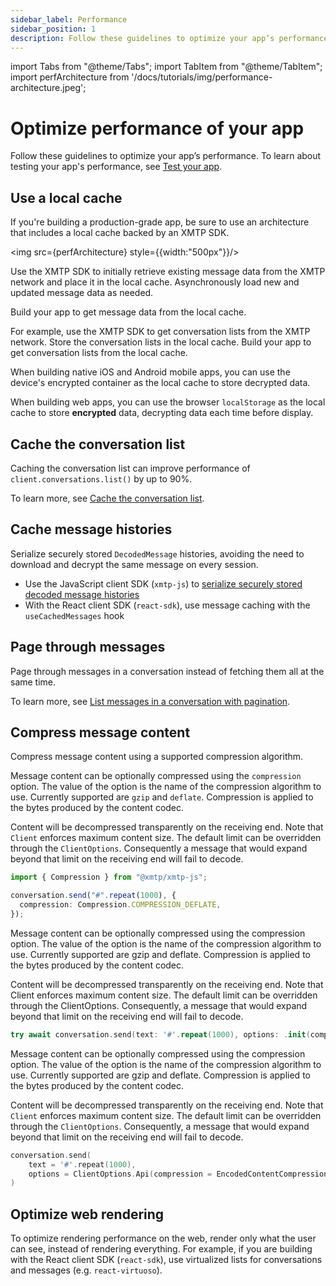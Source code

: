 ```yaml
---
sidebar_label: Performance
sidebar_position: 1
description: Follow these guidelines to optimize your app’s performance.
---
```


import Tabs from "@theme/Tabs";
import TabItem from "@theme/TabItem";
import perfArchitecture from '/docs/tutorials/img/performance-architecture.jpeg';

# Optimize performance of your app

Follow these guidelines to optimize your app’s performance. To learn about testing your app's performance, see [Test your app](test-your-app).

## Use a local cache

If you're building a production-grade app, be sure to use an architecture that includes a local cache backed by an XMTP SDK.

<img src={perfArchitecture} style={{width:"500px"}}/>

Use the XMTP SDK to initially retrieve existing message data from the XMTP network and place it in the local cache. Asynchronously load new and updated message data as needed.

Build your app to get message data from the local cache.

For example, use the XMTP SDK to get conversation lists from the XMTP network. Store the conversation lists in the local cache. Build your app to get conversation lists from the local cache.

When building native iOS and Android mobile apps, you can use the device's encrypted container as the local cache to store decrypted data.

When building web apps, you can use the browser `localStorage` as the local cache to store **encrypted** data, decrypting data each time before display.

## Cache the conversation list

Caching the conversation list can improve performance of `client.conversations.list()` by up to 90%.

To learn more, see [Cache the conversation list](/docs/build/conversations#cache-the-conversation-list).

## Cache message histories

Serialize securely stored `DecodedMessage` histories, avoiding the need to download and decrypt the same message on every session.

- Use the JavaScript client SDK (`xmtp-js`) to [serialize securely stored decoded message histories](https://github.com/xmtp/xmtp-js/releases/tag/v8.0.0)
- With the React client SDK (`react-sdk`), use message caching with the `useCachedMessages` hook

## Page through messages

Page through messages in a conversation instead of fetching them all at the same time.

To learn more, see [List messages in a conversation with pagination](/docs/build/messages#list-messages-in-a-conversation-with-pagination).

## Compress message content

Compress message content using a supported compression algorithm.

<Tabs groupId="sdk-langs">
<TabItem value="js" label="JavaScript" default>

Message content can be optionally compressed using the `compression` option. The value of the option is the name of the compression algorithm to use. Currently supported are `gzip` and `deflate`. Compression is applied to the bytes produced by the content codec.

Content will be decompressed transparently on the receiving end. Note that `Client` enforces maximum content size. The default limit can be overridden through the `ClientOptions`. Consequently a message that would expand beyond that limit on the receiving end will fail to decode.

```ts
import { Compression } from "@xmtp/xmtp-js";

conversation.send("#".repeat(1000), {
  compression: Compression.COMPRESSION_DEFLATE,
});
```

</TabItem>
<TabItem value="swift" label="Swift" default>

Message content can be optionally compressed using the compression option. The value of the option is the name of the compression algorithm to use. Currently supported are gzip and deflate. Compression is applied to the bytes produced by the content codec.

Content will be decompressed transparently on the receiving end. Note that Client enforces maximum content size. The default limit can be overridden through the ClientOptions. Consequently, a message that would expand beyond that limit on the receiving end will fail to decode.

```swift
try await conversation.send(text: '#'.repeat(1000), options: .init(compression: .gzip))
```

</TabItem>
<TabItem value="kotlin" label="Kotlin - beta" default>

Message content can be optionally compressed using the compression option. The value of the option is the name of the compression algorithm to use. Currently supported are gzip and deflate. Compression is applied to the bytes produced by the content codec.

Content will be decompressed transparently on the receiving end. Note that `Client` enforces maximum content size. The default limit can be overridden through the `ClientOptions`. Consequently, a message that would expand beyond that limit on the receiving end will fail to decode.

```kotlin
conversation.send(
    text = '#'.repeat(1000),
    options = ClientOptions.Api(compression = EncodedContentCompression.GZIP)
)
```

</TabItem>
</Tabs>

## Optimize web rendering

To optimize rendering performance on the web, render only what the user can see, instead of rendering everything. For example, if you are building with the React client SDK (`react-sdk`), use virtualized lists for conversations and messages (e.g. `react-virtuoso`).
